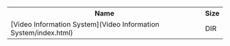 <table>
<tr><th>Name</th><th>Size</th></tr>
<tr><td>[Video Information System](Video Information System/index.html)</td><td>DIR</td></tr>
</table>

